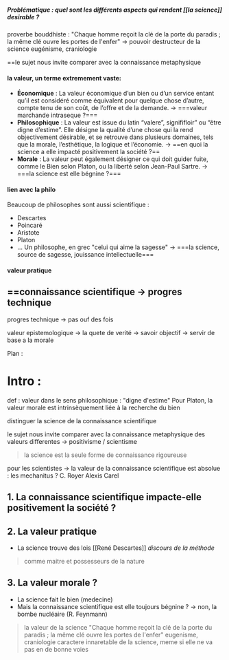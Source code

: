
##### Problématique : quel sont les différents aspects qui rendent [[la science]] desirable ?

proverbe bouddhiste : 
"Chaque homme reçoit la clé de la porte du paradis ; la même clé ouvre les portes de l'enfer"
-> pouvoir destructeur de la science
eugénisme, craniologie

==le sujet nous invite comparer avec la connaissance metaphysique
#### la valeur, un terme extremement vaste:
- **Économique** : La valeur économique d’un bien ou d’un service entant qu’il est considéré comme équivalent pour quelque chose d’autre, compte tenu de son coût, de l’offre et de la demande. -> ===valeur marchande intraseque ?===
- **Philosophique** : La valeur est issue du latin “valere”, signififloir” ou “être digne d’estime”. Elle désigne la qualité d’une chose qui la rend objectivement désirable, et se retrouve dans plusieurs domaines, tels que la morale, l’esthétique, la logique et l’économie. 
  -> ==en quoi la science a elle impacté positivement la société ?==
- **Morale** : La valeur peut également désigner ce qui doit guider fuite, comme le Bien selon Platon, ou la liberté selon Jean-Paul Sartre. -> ===la science est elle bégnine ?===
#### lien avec la philo
Beaucoup de philosophes sont aussi scientifique : 
- Descartes
- Poincaré
- Aristote
- Platon
- ...
Un philosophe, en grec "celui qui aime la sagesse" 
-> ===la science, source de sagesse, jouissance intellectuelle===

#### valeur pratique



## ==connaissance scientifique -> progres technique
progres technique -> pas ouf des fois

valeur epistemologique -> la quete de verité -> savoir objectif -> servir de base a la morale

Plan : 

# Intro :

def : 
valeur dans le sens philosophique : "digne d'estime"
Pour Platon, la valeur morale est intrinsèquement liée à la recherche du bien

distinguer la science de la connaissance scientifique

le sujet nous invite comparer avec la connaissance metaphysique
des valeurs differentes -> positivisme / scientisme
> la science est la seule forme de connaissance rigoureuse

pour les scientistes -> la valeur de la connaissance scientifique est absolue :
les mechanitus ?
C. Royer
Alexis Carel


## 1. La connaissance scientifique impacte-elle positivement la société ?



## 2. La valeur pratique 

- La science trouve des lois [[René Descartes]] *discours de la méthode*
>comme maitre et possesseurs de la nature


## 3. La valeur morale ?

- La science fait le bien (medecine)
- Mais la connaissance scientifique est elle toujours bégnine ? 
-> non, la bombe nucléaire (R. Feynmann)
>la valeur de la science
>"Chaque homme reçoit la clé de la porte du paradis ; la même clé ouvre les portes de l'enfer"
> eugenisme, craniologie 
>caractere innaretable de la science, meme si elle ne va pas en de bonne voies

